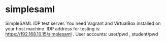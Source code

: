 # simplesaml
SimpleSAML IDP test server.
You need Vagrant and VirtualBox installed on your host machine.
IDP address for testing is: https://192.168.10.15/simplesaml .
User accounts: user/pwd , student/pwd


